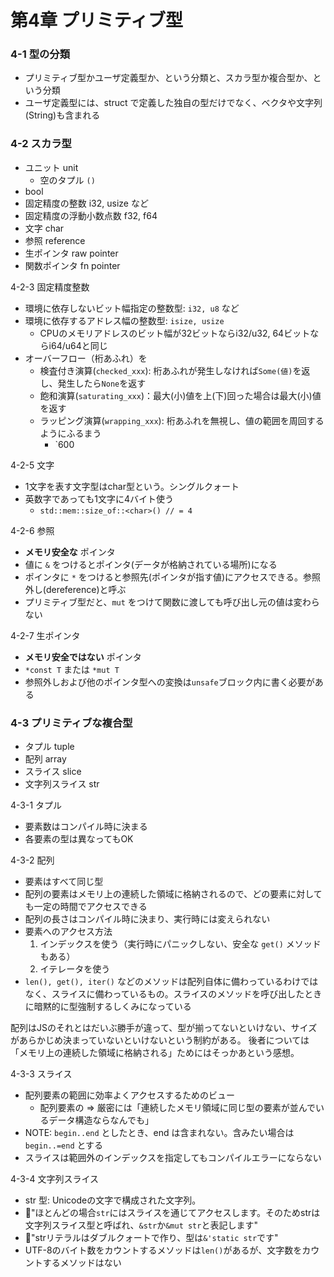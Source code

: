 第4章 プリミティブ型
=================

### 4-1 型の分類

- プリミティブ型かユーザ定義型か、という分類と、スカラ型か複合型か、という分類
- ユーザ定義型には、struct で定義した独自の型だけでなく、ベクタや文字列(String)も含まれる

### 4-2 スカラ型
- ユニット unit
  - 空のタプル `()`
- bool
- 固定精度の整数 i32, usize など
- 固定精度の浮動小数点数 f32, f64
- 文字 char
- 参照 reference
- 生ポインタ raw pointer
- 関数ポインタ fn pointer

4-2-3 固定精度整数

- 環境に依存しないビット幅指定の整数型: `i32, u8` など
- 環境に依存するアドレス幅の整数型: `isize, usize`
  - CPUのメモリアドレスのビット幅が32ビットならi32/u32, 64ビットならi64/u64と同じ
- オーバーフロー（桁あふれ）を
  - 検査付き演算(`checked_xxx`): 桁あふれが発生しなければ`Some(値)`を返し、発生したら`None`を返す
  - 飽和演算(`saturating_xxx`)：最大(小)値を上(下)回った場合は最大(小)値を返す
  - ラッピング演算(`wrapping_xxx`): 桁あふれを無視し、値の範囲を周回するようにふるまう
    - `600


4-2-5 文字

- 1文字を表す文字型はchar型という。シングルクォート
- 英数字であっても1文字に4バイト使う
  - `std::mem::size_of::<char>() // = 4`

4-2-6 参照

- **メモリ安全な** ポインタ
- 値に `&` をつけるとポインタ(データが格納されている場所)になる
- ポインタに `*` をつけると参照先(ポインタが指す値)にアクセスできる。参照外し(dereference)と呼ぶ
- プリミティブ型だと、`mut` をつけて関数に渡しても呼び出し元の値は変わらない

4-2-7 生ポインタ

- **メモリ安全ではない** ポインタ
- `*const T` または `*mut T`
- 参照外しおよび他のポインタ型への変換は`unsafe`ブロック内に書く必要がある


### 4-3 プリミティブな複合型

- タプル tuple
- 配列 array
- スライス slice
- 文字列スライス str

4-3-1 タプル

- 要素数はコンパイル時に決まる
- 各要素の型は異なってもOK

4-3-2 配列

- 要素はすべて同じ型
- 配列の要素はメモリ上の連続した領域に格納されるので、どの要素に対しても一定の時間でアクセスできる
- 配列の長さはコンパイル時に決まり、実行時には変えられない
- 要素へのアクセス方法
  1. インデックスを使う（実行時にパニックしない、安全な `get()` メソッドもある）
  2. イテレータを使う
- `len(), get(), iter()` などのメソッドは配列自体に備わっているわけではなく、スライスに備わっているもの。スライスのメソッドを呼び出したときに暗黙的に型強制するしくみになっている

配列はJSのそれとはだいぶ勝手が違って、型が揃ってないといけない、サイズがあらかじめ決まっていないといけないという制約がある。
後者については「メモリ上の連続した領域に格納される」ためにはそっかあという感想。


4-3-3 スライス

- 配列要素の範囲に効率よくアクセスするためのビュー
  - 配列要素の => 厳密には「連続したメモリ領域に同じ型の要素が並んでいるデータ構造ならなんでも」
- NOTE: `begin..end` としたとき、end は含まれない。含みたい場合は `begin..=end` とする
- スライスは範囲外のインデックスを指定してもコンパイルエラーにならない


4-3-4 文字列スライス

- str 型: Unicodeの文字で構成された文字列。
- 🤔"ほとんどの場合`str`にはスライスを通じてアクセスします。そのためstrは文字列スライス型と呼ばれ、`&str`か`&mut str`と表記します"
- 🤔"strリテラルはダブルクォートで作り、型は`&'static str`です"
- UTF-8のバイト数をカウントするメソッドは`len()`があるが、文字数をカウントするメソッドはない
